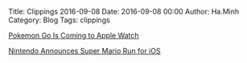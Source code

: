 Title: Clippings 2016-09-08
Date: 2016-09-08 00:00
Author: Ha.Minh
Category: Blog
Tags: clippings

[Pokemon Go Is Coming to Apple Watch](http://www.adweek.com/socialtimes/pokemon-go-is-coming-to-apple-watch/644557)

[Nintendo Announces Super Mario Run for iOS](http://www.adweek.com/socialtimes/nintendo-announces-super-mario-run-for-ios/644523)
